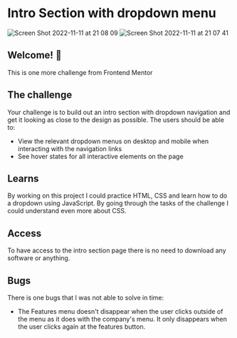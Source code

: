 # Intro Section with dropdown menu
![Screen Shot 2022-11-11 at 21 08 09](https://user-images.githubusercontent.com/115854249/201446388-bd7f48d3-0786-421b-9cdd-72a05e465575.png)
![Screen Shot 2022-11-11 at 21 07 41](https://user-images.githubusercontent.com/115854249/201446402-ea49c114-c80b-4a23-8b81-6a1de0c89b23.png)


## Welcome! 👋
This is one more challenge from Frontend Mentor
## The challenge

Your challenge is to build out an intro section with dropdown navigation and get it looking as close to the design as possible.
The users should be able to:

- View the relevant dropdown menus on desktop and mobile when interacting with the navigation links
- See hover states for all interactive elements on the page

## Learns  
By working on this project I could practice HTML, CSS and learn how to do a dropdown using JavaScript. By going through the tasks of the challenge I could understand even more about CSS.

## Access

To have access to the intro section page there is no need to download any software or anything.

## Bugs

There is one bugs that I was not able to solve in time:
- The Features menu doesn't disappear when the user clicks outside of the menu as it does with the company's menu. It only disappears when the user clicks again at the features button. 

